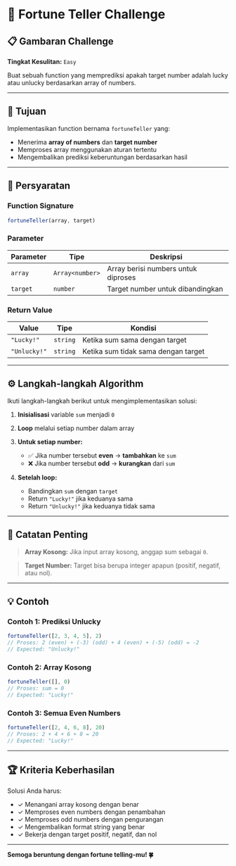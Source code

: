 # 🔮 Fortune Teller Challenge

## 📋 Gambaran Challenge

**Tingkat Kesulitan:** `Easy`

Buat sebuah function yang memprediksi apakah target number adalah lucky atau unlucky berdasarkan array of numbers.

---

## 🎯 Tujuan

Implementasikan function bernama `fortuneTeller` yang:
- Menerima **array of numbers** dan **target number**
- Memproses array menggunakan aturan tertentu
- Mengembalikan prediksi keberuntungan berdasarkan hasil

---

## 📝 Persyaratan

### Function Signature
```javascript
fortuneTeller(array, target)
```

### Parameter
| Parameter | Tipe | Deskripsi |
|-----------|------|-----------|
| `array` | `Array<number>` | Array berisi numbers untuk diproses |
| `target` | `number` | Target number untuk dibandingkan |

### Return Value
| Value | Tipe | Kondisi |
|-------|------|-----------|
| `"Lucky!"` | `string` | Ketika sum sama dengan target |
| `"Unlucky!"` | `string` | Ketika sum tidak sama dengan target |

---

## ⚙️ Langkah-langkah Algorithm

Ikuti langkah-langkah berikut untuk mengimplementasikan solusi:

1. **Inisialisasi** variable `sum` menjadi `0`

2. **Loop** melalui setiap number dalam array

3. **Untuk setiap number:**
   - ✅ Jika number tersebut **even** → **tambahkan** ke `sum`
   - ❌ Jika number tersebut **odd** → **kurangkan** dari `sum`

4. **Setelah loop:**
   - Bandingkan `sum` dengan `target`
   - Return `"Lucky!"` jika keduanya sama
   - Return `"Unlucky!"` jika keduanya tidak sama

---

## 📌 Catatan Penting

> **Array Kosong:** Jika input array kosong, anggap sum sebagai `0`.

> **Target Number:** Target bisa berupa integer apapun (positif, negatif, atau nol).

---

## 💡 Contoh

### Contoh 1: Prediksi Unlucky
```javascript
fortuneTeller([2, 3, 4, 5], 2)
// Proses: 2 (even) + (-3) (odd) + 4 (even) + (-5) (odd) = -2
// Expected: "Unlucky!"
```

### Contoh 2: Array Kosong
```javascript
fortuneTeller([], 0)
// Proses: sum = 0
// Expected: "Lucky!"
```

### Contoh 3: Semua Even Numbers
```javascript
fortuneTeller([2, 4, 6, 8], 20)
// Proses: 2 + 4 + 6 + 8 = 20
// Expected: "Lucky!"
```

---

## 🏆 Kriteria Keberhasilan

Solusi Anda harus:
- ✓ Menangani array kosong dengan benar
- ✓ Memproses even numbers dengan penambahan
- ✓ Memproses odd numbers dengan pengurangan
- ✓ Mengembalikan format string yang benar
- ✓ Bekerja dengan target positif, negatif, dan nol

---

**Semoga beruntung dengan fortune telling-mu! 🍀**
